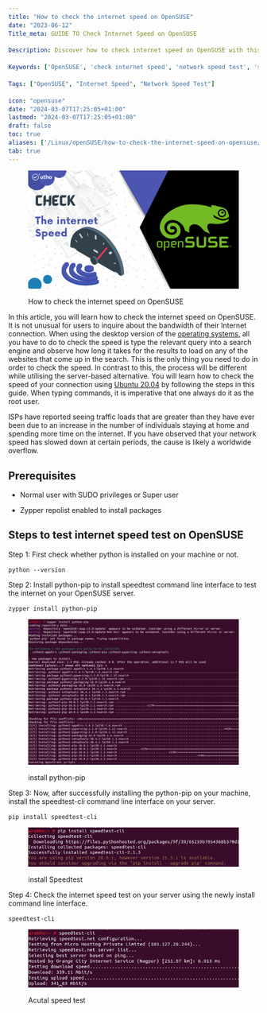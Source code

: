 ```yaml
---
title: "How to check the internet speed on OpenSUSE"
date: "2023-06-12"
Title_meta: GUIDE TO Check Internet Speed on OpenSUSE

Description: Discover how to check internet speed on OpenSUSE with this straightforward guide. Learn methods to measure download and upload speeds using command-line tools or web-based speed testing services, ensuring you can monitor and optimize your internet connection effectively.

Keywords: ['OpenSUSE', 'check internet speed', 'network speed test', 'speed testing tools']

Tags: ["OpenSUSE", "Internet Speed", "Network Speed Test"]

icon: "opensuse"
date: "2024-03-07T17:25:05+01:00"
lastmod: "2024-03-07T17:25:05+01:00" 
draft: false
toc: true
aliases: ['/Linux/openSUSE/how-to-check-the-internet-speed-on-opensuse/']
tab: true
---
```


<figure>

![How to check the internet speed on OpenSUSE](images/How-to-check-the-internet-speed-on-OpenSUSE.png)

<figcaption>

How to check the internet speed on OpenSUSE

</figcaption>

</figure>

In this article, you will learn how to check the internet speed on OpenSUSE. It is not unusual for users to inquire about the bandwidth of their Internet connection. When using the desktop version of the [operating systems](https://en.wikipedia.org/wiki/Ubuntu)[,](https://utho.com/docs/tutorial/how-to-install-netstat-on-ubuntu-20-04-lts/) all you have to do to check the speed is type the relevant query into a search engine and observe how long it takes for the results to load on any of the websites that come up in the search. This is the only thing you need to do in order to check the speed. In contrast to this, the process will be different while utilising the server-based alternative. You will learn how to check the speed of your connection using [Ubuntu 20.04](https://utho.com/docs/tutorial/how-to-install-git-on-ubuntu-20-04/) by following the steps in this guide. When typing commands, it is imperative that one always do it as the root user.

ISPs have reported seeing traffic loads that are greater than they have ever been due to an increase in the number of individuals staying at home and spending more time on the internet. If you have observed that your network speed has slowed down at certain periods, the cause is likely a worldwide overflow.

## Prerequisites

- Normal user with SUDO privileges or Super user

- Zypper repolist enabled to install packages

## Steps to test internet speed test on OpenSUSE

Step 1: First check whether python is installed on your machine or not.

```
python --version
```
Step 2: Install python-pip to install speedtest command line interface to test the internet on your OpenSUSE server.

```
zypper install python-pip
```
<figure>

![install python-pip](images/image-1095-1024x709.png)

<figcaption>

install python-pip

</figcaption>

</figure>

Step 3: Now, after successfully installing the python-pip on your machine, install the speedtest-cli command line interface on your server.

```
pip install speedtest-cli
```
<figure>

![](images/image-1093.png)

<figcaption>

install Speedtest

</figcaption>

</figure>

Step 4: Check the internet speed test on your server using the newly install command line interface.

```
speedtest-cli
```
<figure>

![Acutal speed test](images/image-1094.png)

<figcaption>

Acutal speed test

</figcaption>

</figure>
